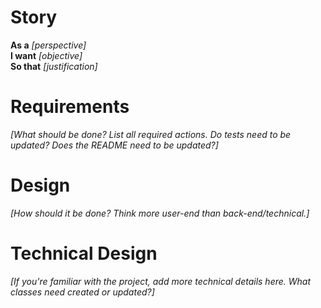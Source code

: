 # Story
**As a** *[perspective]*  
**I want** *[objective]*  
**So that** *[justification]*  
  
# Requirements
*[What should be done? List all required actions. Do tests need to be updated? Does the README need to be updated?]*  

# Design
*[How should it be done? Think more user-end than back-end/technical.]*  

# Technical Design
*[If you're familiar with the project, add more technical details here. What classes need created or updated?]*  
